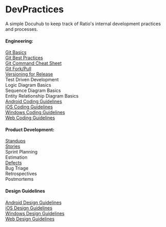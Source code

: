 DevPractices
============

A simple Docuhub to keep track of Ratio's internal development practices and processes.

#### Engineering:
[Git Basics](../master/pages/git_basics.md)  
[Git Best Practices](../master/pages/git_best_practices.md)  
[Git Command Cheat Sheet](../master/pages/git_commands.md)  
[Git Fork/Pull](../master/pages/github_branching_and_pull_requests.md)  
[Versioning for Release](../master/pages/versioning_for_release.md)  
Test Driven Development  
Logic Diagram Basics  
Sequence Diagram Basics  
Entity Relationship Diagram Basics  
[Android Coding Guidelines](../master/pages/android/code_guidelines.md)  
[iOS Coding Guidelines](../master/pages/ios/code_guidelines.md)  
[Windows Coding Guidelines](../master/pages/windows/code_guidelines.md)  
[Web Coding Guidelines](../master/pages/web/code_guidelines.md)



#### Product Development:
[Standups](../master/pages/standups.md)  
[Stories](../master/pages/stories.md)  
Sprint Planning  
Estimation  
[Defects](../master/pages/defects.md)  
Bug Triage  
Retrospectives  
Postmortems  



#### Design Guidelines
[Android Design Guidelines](../master/pages/android/design_guidelines.md)  
[iOS Design Guidelines](../master/pages/ios/design_guidelines.md)  
[Windows Design Guidelines](../master/pages/windows/design_guidelines.md)  
[Web Design Guidelines](../master/pages/web/design_guidelines.md)  
